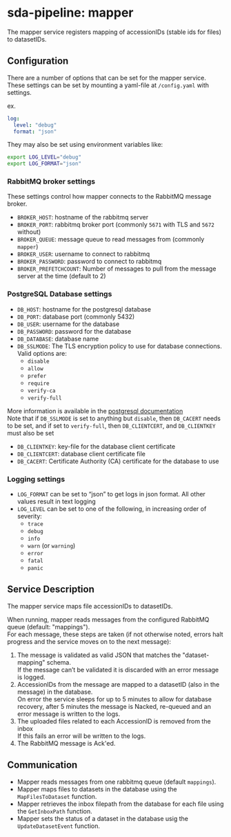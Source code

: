 # sda-pipeline: mapper

The mapper service registers mapping of accessionIDs (stable ids for files) to datasetIDs.

## Configuration

There are a number of options that can be set for the mapper service.
These settings can be set by mounting a yaml-file at `/config.yaml` with settings.

ex.

```yaml
log:
  level: "debug"
  format: "json"
```

They may also be set using environment variables like:

```bash
export LOG_LEVEL="debug"
export LOG_FORMAT="json"
```

### RabbitMQ broker settings

These settings control how mapper connects to the RabbitMQ message broker.

- `BROKER_HOST`: hostname of the rabbitmq server
- `BROKER_PORT`: rabbitmq broker port (commonly `5671` with TLS and `5672` without)
- `BROKER_QUEUE`: message queue to read messages from (commonly `mapper`)
- `BROKER_USER`: username to connect to rabbitmq
- `BROKER_PASSWORD`: password to connect to rabbitmq
- `BROKER_PREFETCHCOUNT`: Number of messages to pull from the message server at the time (default to 2)

### PostgreSQL Database settings

- `DB_HOST`: hostname for the postgresql database
- `DB_PORT`: database port (commonly 5432)
- `DB_USER`: username for the database
- `DB_PASSWORD`: password for the database
- `DB_DATABASE`: database name
- `DB_SSLMODE`: The TLS encryption policy to use for database connections.  Valid options are:
  - `disable`
  - `allow`
  - `prefer`
  - `require`
  - `verify-ca`
  - `verify-full`

More information is available in the [postgresql documentation](https://www.postgresql.org/docs/current/libpq-ssl.html#LIBPQ-SSL-PROTECTION)  
Note that if `DB_SSLMODE` is set to anything but `disable`, then `DB_CACERT` needs to be set, and if set to `verify-full`, then `DB_CLIENTCERT`, and `DB_CLIENTKEY` must also be set

- `DB_CLIENTKEY`: key-file for the database client certificate
- `DB_CLIENTCERT`: database client certificate file
- `DB_CACERT`: Certificate Authority (CA) certificate for the database to use

### Logging settings

- `LOG_FORMAT` can be set to “json” to get logs in json format. All other values result in text logging
- `LOG_LEVEL` can be set to one of the following, in increasing order of severity:
  - `trace`
  - `debug`
  - `info`
  - `warn` (or `warning`)
  - `error`
  - `fatal`
  - `panic`

## Service Description

The mapper service maps file accessionIDs to datasetIDs.

When running, mapper reads messages from the configured RabbitMQ queue (default: "mappings").  
For each message, these steps are taken (if not otherwise noted, errors halt progress and the service moves on to the next message):

1. The message is validated as valid JSON that matches the "dataset-mapping" schema.  
If the message can’t be validated it is discarded with an error message is logged.
2. AccessionIDs from the message are mapped to a datasetID (also in the message) in the database.  
On error the service sleeps for up to 5 minutes to allow for database recovery, after 5 minutes the message is Nacked, re-queued and an error message is written to the logs.
3. The uploaded files related to each AccessionID is removed from the inbox  
If this fails an error will be written to the logs.
4. The RabbitMQ message is Ack'ed.

## Communication

- Mapper reads messages from one rabbitmq queue (default `mappings`).
- Mapper maps files to datasets in the database using the `MapFilesToDataset` function.
- Mapper retrieves the inbox filepath from the database for each file using the `GetInboxPath` function.
- Mapper sets the status of a dataset in the database usig the `UpdateDatasetEvent` function.

